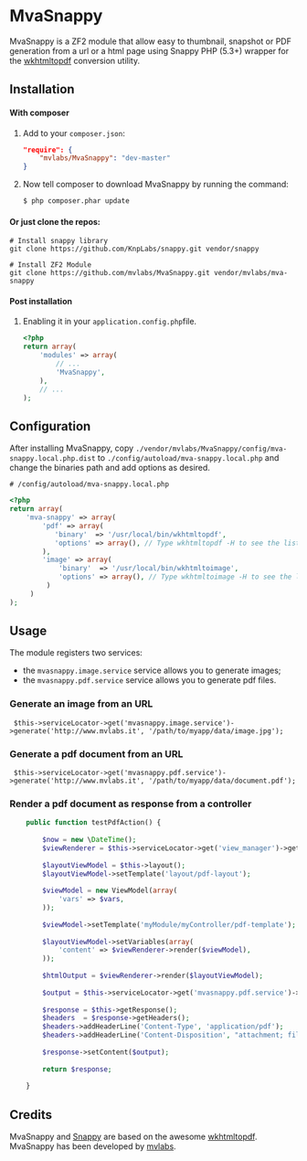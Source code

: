 MvaSnappy
=========

MvaSnappy is a ZF2 module that allow easy to thumbnail, snapshot or PDF generation from a url or a html page using Snappy PHP (5.3+) wrapper for the [wkhtmltopdf][wkhtmltopdf] conversion utility.

Installation
------------
#### With composer

1. Add to your `composer.json`:

    ```json
    "require": {
        "mvlabs/MvaSnappy": "dev-master"
    }
    ```

2. Now tell composer to download MvaSnappy by running the command:

    ```bash
    $ php composer.phar update
    ```

#### Or just clone the repos:
    
    # Install snappy library
    git clone https://github.com/KnpLabs/snappy.git vendor/snappy

    # Install ZF2 Module
    git clone https://github.com/mvlabs/MvaSnappy.git vendor/mvlabs/mva-snappy
    

#### Post installation

1. Enabling it in your `application.config.php`file.

    ```php
    <?php
    return array(
        'modules' => array(
            // ...
            'MvaSnappy',            
        ),
        // ...
    );
    ```

Configuration
-------------
After installing MvaSnappy, copy
`./vendor/mvlabs/MvaSnappy/config/mva-snappy.local.php.dist` to
`./config/autoload/mva-snappy.local.php` and change the binaries path  and add options as desired.


    # /config/autoload/mva-snappy.local.php
```php    
<?php
return array(
    'mva-snappy' => array(
        'pdf' => array(
           'binary'  => '/usr/local/bin/wkhtmltopdf',
           'options' => array(), // Type wkhtmltopdf -H to see the list of options
        ),   
        'image' => array(
            'binary'  => '/usr/local/bin/wkhtmltoimage',
            'options' => array(), // Type wkhtmltoimage -H to see the list of options
         )
     )   
);
```

Usage
-----

The module registers two services:  

 - the `mvasnappy.image.service` service allows you to generate images;
 - the `mvasnappy.pdf.service` service allows you to generate pdf files.

### Generate an image from an URL

     $this->serviceLocator->get('mvasnappy.image.service')->generate('http://www.mvlabs.it', '/path/to/myapp/data/image.jpg');

### Generate a pdf document from an URL

     $this->serviceLocator->get('mvasnappy.pdf.service')->generate('http://www.mvlabs.it', '/path/to/myapp/data/document.pdf');
     

### Render a pdf document as response from a controller

```php
    public function testPdfAction() {
    
        $now = new \DateTime();
        $viewRenderer = $this->serviceLocator->get('view_manager')->getRenderer();
         
        $layoutViewModel = $this->layout();
        $layoutViewModel->setTemplate('layout/pdf-layout');
    
        $viewModel = new ViewModel(array(
            'vars' => $vars,            
        ));
    
        $viewModel->setTemplate('myModule/myController/pdf-template');
            
        $layoutViewModel->setVariables(array(
            'content' => $viewRenderer->render($viewModel),
        ));
    
        $htmlOutput = $viewRenderer->render($layoutViewModel);
        
        $output = $this->serviceLocator->get('mvasnappy.pdf.service')->getOutputFromHtml($htmlOutput);
        
        $response = $this->getResponse();
        $headers  = $response->getHeaders();
        $headers->addHeaderLine('Content-Type', 'application/pdf');
        $headers->addHeaderLine('Content-Disposition', "attachment; filename=\"export-" . $now->format('d-m-Y H:i:s') . ".pdf\"");
        
        $response->setContent($output);
        
        return $response;
    
    }    
```    


Credits
-------

MvaSnappy and [Snappy][snappy] are based on the awesome [wkhtmltopdf][wkhtmltopdf].
MvaSnappy has been developed by [mvlabs][mvlabs].

[snappy]: https://github.com/KnpLabs/snappy
[wkhtmltopdf]: http://code.google.com/p/wkhtmltopdf/
[mvlabs]: http://www.mvlabs.it
[mvassociati]: http://www.mvassociati.it/en

    
    
